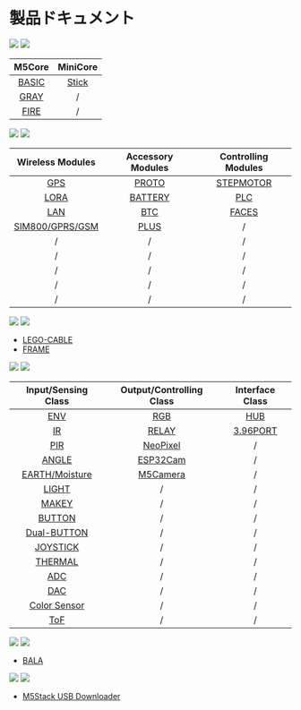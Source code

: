 # 製品ドキュメント

<img src='assets/img/product_pics/1.jpg'> <img src='assets/img/product_pics/cores.png'>

| M5Core        | MiniCore      |
| :----------:  |:------------: |
| [BASIC](product_documents/m5stack-core/m5core_basic)         | [Stick](minicore_stick)         |
| [GRAY](product_documents/m5stack-core/m5core_gray)          | /            |
| [FIRE](product_documents/m5stack-core/m5core_fire)          | /            |



<img src='assets/img/product_pics/2.jpg'> <img src='assets/img/product_pics/module.png'>

| Wireless Modules      | Accessory Modules  | Controlling Modules   |
| :------------------:  |:------------------:| :--------------------:|
| [GPS](product_documents/modules/module_gps) | [PROTO](product_documents/modules/module_proto) | [STEPMOTOR](product_documents/modules/module_stepmotor)|
| [LORA](product_documents/modules/module_lora)                  | [BATTERY](product_documents/modules/module_battery)            | [PLC](product_documents/modules/module_plc)                     |
| [LAN](product_documents/modules/module_lan)                   | [BTC](product_documents/modules/module_btc)                | [FACES](product_documents/modules/module_face)                     |
| [SIM800/GPRS/GSM](product_documents/modules/module_sim800)       | [PLUS](product_documents/modules/module_plus)                  | /                     |
| /                     | /                  | /                     |
| /                     | /                  | /                     |
| /                     | /                  | /                     |
| /                     | /                  | /                     |
| /                     | /                  | /                     |


<img src='assets/img/product_pics/5.jpg'> <img src='assets/img/product_pics/accessory.png'>

- [LEGO-CABLE](product_documents/cables/accessory_lego_cable)
- [FRAME](product_documents/accessory_frame)



<img src='assets/img/product_pics/3.jpg'> <img src='assets/img/product_pics/unit.png'>

| Input/Sensing Class   | Output/Controlling Class  | Interface Class   |
| :-------------------: |:------------------------: | :----------------:|
| [ENV](product_documents/units/unit_env)                   | [RGB](product_documents/units/unit_rgb)                       | [HUB](product_documents/units/unit_hub)               |
| [IR](product_documents/units/unit_ir)                    | [RELAY](product_documents/units/unit_relay)                         | [3.96PORT](product_documents/units/unit_396port)          |
| [PIR](product_documents/units/unit_pir)                   | [NeoPixel](product_documents/units/unit_neopixel)                         | /                 |
| [ANGLE](product_documents/units/unit_angle)                   | [ESP32Cam](product_documents/units/unit_esp32cam)                         | /                  |
| [EARTH/Moisture](product_documents/units/unit_moisture)        | [M5Camera](product_documents/units/unit_m5camera)                         | /                 |
| [LIGHT](product_documents/units/unit_light)                 | /                         | /                 |
| [MAKEY](product_documents/units/unit_makey)                   | /                         | /                 |
| [BUTTON](product_documents/units/unit_button)                   | /                         | /                 |
| [Dual-BUTTON](product_documents/units/unit_dual_button)                   | /                         | /                 |
| [JOYSTICK](product_documents/units/unit_joystick)                   | /                         | /                 |
| [THERMAL](product_documents/units/unit_thermal)                   | /                         | /                 |
| [ADC](product_documents/units/unit_ADC)                   | /                         | /                 |
| [DAC](product_documents/units/unit_DAC)                   | /                         | /                 |
| [Color Sensor](product_documents/units/unit_color_sensor)                   | /                         | /                 |
| [ToF](product_documents/units/unit_tof)                   | /                         | /                 |





<img src='assets/img/product_pics/4.jpg'> <img src='assets/img/product_pics/application.png'>

- [BALA](product_documents/applications/application_bala)


<img src='assets/img/product_pics/6.jpg'> <img src='assets/img/product_pics/tool.png'>

- [M5Stack USB Downloader](product_documents/tools/tool_usb_downloader)
